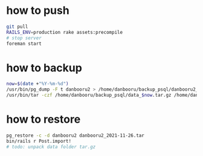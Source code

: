 # how to push
```sh
git pull
RAILS_ENV=production rake assets:precompile
# stop server
foreman start
```

# how to backup
```sh
now=$(date +"%Y-%m-%d")
/usr/bin/pg_dump -F t danbooru2 > /home/danbooru/backup_psql/danbooru2_$now.tar
/usr/bin/tar -czf /home/danbooru/backup_psql/data_$now.tar.gz /home/danbooru/backup
```

# how to restore
```sh
pg_restore -c -d danbooru2 danbooru2_2021-11-26.tar
bin/rails r Post.import!
# todo: unpack data folder tar.gz
```

